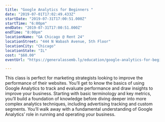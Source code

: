 ```yaml
---
title: "Google Analytics for Beginners "
date: "2019-07-01T17:02:49.433Z"
startDate: "2019-07-31T17:00:51.000Z"
startTime: "6:00pm"
endDate: "2019-07-31T17:00:51.000Z"
endTime: "8:00pm"
locationName: "GA Chicago @ Rent 24"
locationStreet: "444 N Wabash Avenue, 5th Floor"
locationCity: "Chicago"
locationState: "IL"
cost: "$60.00"
eventUrl: "https://generalassemb.ly/education/google-analytics-for-beginners-key-concepts-and-quick-wins/chicago/78013"

---
```


This class is perfect for marketing strategists looking to improve the performance of their websites. You’ll get to know the basics of using Google Analytics to track and evaluate performance and draw insights to improve your business. Starting with basic terminology and key metrics, you’ll build a foundation of knowledge before diving deeper into more complex analytics techniques, including advertising tracking and custom segments. You’ll walk away with a fundamental understanding of Google Analytics’ role in running and operating your business.

